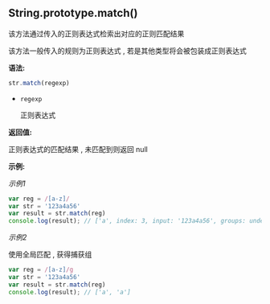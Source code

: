## String.prototype.match()

该方法通过传入的正则表达式检索出对应的正则匹配结果

该方法一般传入的规则为正则表达式 , 若是其他类型将会被包装成正则表达式



**语法:**

```js
str.match(regexp)
```



- `regexp`

  正则表达式



**返回值:**

正则表达式的匹配结果 , 未匹配到则返回 null



**示例:**

*示例1*

```js
var reg = /[a-z]/
var str = '123a4a56'
var result = str.match(reg)
console.log(result); // ['a', index: 3, input: '123a4a56', groups: undefined]
```



*示例2*

使用全局匹配 , 获得捕获组

```js
var reg = /[a-z]/g
var str = '123a4a56'
var result = str.match(reg)
console.log(result); // ['a', 'a']
```

